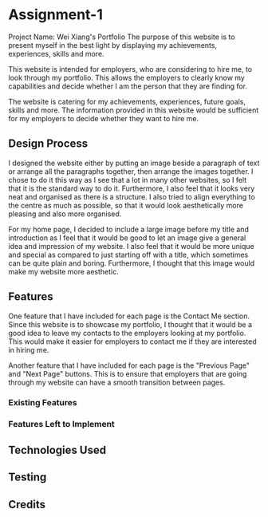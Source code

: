 # Assignment-1
Project Name: Wei Xiang's Portfolio
The purpose of this website is to present myself in the best light by displaying my achievements, 
experiences, skills and more.

This website is intended for employers, who are considering to hire me, to look through my
portfolio. This allows the employers to clearly know my capabilities and decide whether I am
the person that they are finding for.

The website is catering for my achievements, experiences, future goals, skills and more. The 
information provided in this website would be sufficient for my employers to decide whether 
they want to hire me.

## Design Process
I designed the website either by putting an image beside a paragraph of text or arrange all the  paragraphs together, then arrange the images together. I chose to do it this way as I see that a lot in many other websites, so I felt that it is the standard way to do it. Furthermore, I also feel that it looks very neat and organised as there is a structure. I also tried to align everything to the centre as much as possible, so that it would look aesthetically more pleasing and also more organised.

For my home page, I decided to include a large image before my title and introduction as I feel that it would be good to let an image give a general idea and impression of my website. I also feel that it would be more unique and special as compared to just starting off with a title, which sometimes can be quite plain and boring. Furthermore, I thought that this image would make my website more aesthetic.


## Features
One feature that I have included for each page is the Contact Me section. Since this website is to showcase my portfolio, I thought that it would be a good idea to leave my contacts to the employers looking at my portfolio. This would make it easier for employers to contact me if they are interested in hiring me.

Another feature that I have included for each page is the "Previous Page" and "Next Page" buttons. This is to ensure that employers that are going through my website can have a smooth transition between pages. 


### Existing Features


### Features Left to Implement


## Technologies Used


## Testing


## Credits


